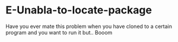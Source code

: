 # E-Unabla-to-locate-package
Have you ever mate this problem when you have cloned to a certain program and you want to run it but.. Booom
